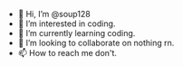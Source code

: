 - 👋 Hi, I’m @soup128
- 👀 I’m interested in coding.
- 🌱 I’m currently learning coding.
- 💞️ I’m looking to collaborate on nothing rn.
- 📫 How to reach me don't.

<!---
soup128/soup128 is a ✨ special ✨ repository because its `README.md` (this file) appears on your GitHub profile.
You can click the Preview link to take a look at your changes.
--->
